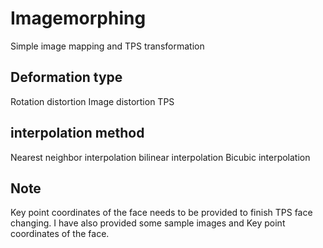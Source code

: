 # Imagemorphing
Simple image mapping and TPS transformation 
## Deformation type
Rotation distortion
Image distortion 
TPS

## interpolation method
Nearest neighbor interpolation 
bilinear interpolation 
Bicubic interpolation 

## Note
Key point coordinates of the face needs to be provided to finish TPS face changing.
I have also provided some sample images and Key point coordinates of the face.
